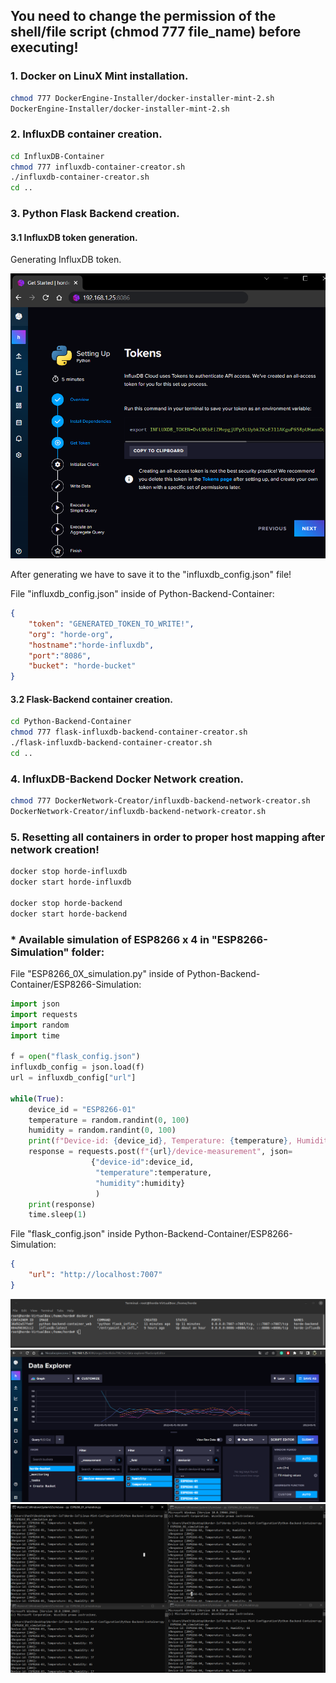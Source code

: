 ## You need to change the permission of the shell/file script (chmod 777 file_name) before executing!

### 1. Docker on LinuX Mint installation.

```sh
chmod 777 DockerEngine-Installer/docker-installer-mint-2.sh
DockerEngine-Installer/docker-installer-mint-2.sh
```

### 2. InfluxDB container creation.

```sh
cd InfluxDB-Container
chmod 777 influxdb-container-creator.sh
./influxdb-container-creator.sh
cd ..
```

### 3. Python Flask Backend creation.

#### 3.1 InfluxDB token generation.

Generating InfluxDB token.

![Screenshot](InfluxDB-Token.png)

After generating we have to save it to the "influxdb_config.json" file!

File "influxdb_config.json" inside of Python-Backend-Container:

```json
{
	"token": "GENERATED_TOKEN_TO_WRITE!",
	"org": "horde-org",
	"hostname":"horde-influxdb",
	"port":"8086",
	"bucket": "horde-bucket"
}
```

#### 3.2 Flask-Backend container creation.

```sh
cd Python-Backend-Container
chmod 777 flask-influxdb-backend-container-creator.sh
./flask-influxdb-backend-container-creator.sh
cd ..
```

### 4. InfluxDB-Backend Docker Network creation.

```sh
chmod 777 DockerNetwork-Creator/influxdb-backend-network-creator.sh
DockerNetwork-Creator/influxdb-backend-network-creator.sh
```

### 5. Resetting all containers in order to proper host mapping after network creation!

```sh
docker stop horde-influxdb
docker start horde-influxdb

docker stop horde-backend
docker start horde-backend
```

### * Available simulation of ESP8266 x 4 in "ESP8266-Simulation" folder:

File "ESP8266_0X_simulation.py" inside of Python-Backend-Container/ESP8266-Simulation:

```py
import json
import requests
import random
import time

f = open("flask_config.json")
influxdb_config = json.load(f)
url = influxdb_config["url"]

while(True):
    device_id = "ESP8266-01"
    temperature = random.randint(0, 100)
    humidity = random.randint(0, 100)
    print(f"Device-id: {device_id}, Temperature: {temperature}, Humidity: {humidity}")
    response = requests.post(f"{url}/device-measurement", json=
                  {"device-id":device_id, 
                   "temperature":temperature, 
                   "humidity":humidity}
                   )
    print(response)
    time.sleep(1)

```
File  "flask_config.json" inside Python-Backend-Container/ESP8266-Simulation:

```json
{
	"url": "http://localhost:7007"
}
```

![Screenshot](Flask-InfluxDB-Docker-Working.png)
![Screenshot](InfluxDB-Charts.png)
![Screenshot](ESP8266-Simulation.png)